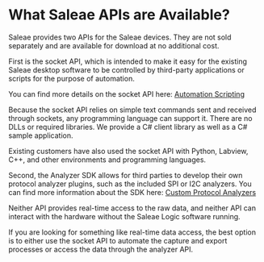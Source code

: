 # What Saleae APIs are Available?

Saleae provides two APIs for the Saleae devices. They are not sold separately and are available for download at no additional cost.

First is the socket API, which is intended to make it easy for the existing Saleae desktop software to be controlled by third-party applications or scripts for the purpose of automation.

You can find more details on the socket API here: [Automation Scripting](https://saleae.gitbook.io/docs/~/edit/drafts/-LJtrnKeYdvZQmbbuVU1/saleae-api-and-sdk/socket-api)

Because the socket API relies on simple text commands sent and received through sockets, any programming language can support it. There are no DLLs or required libraries. We provide a C\# client library as well as a C\# sample application.

Existing customers have also used the socket API with Python, Labview, C++, and other environments and programming languages.

Second, the Analyzer SDK allows for third parties to develop their own protocol analyzer plugins, such as the included SPI or I2C analyzers. You can find more information about the SDK here: [Custom Protocol Analyzers](https://saleae.gitbook.io/docs/~/edit/drafts/-LJtrnKeYdvZQmbbuVU1/saleae-api-and-sdk/protocol-analyzer-sdk)

Neither API provides real-time access to the raw data, and neither API can interact with the hardware without the Saleae Logic software running.

If you are looking for something like real-time data access, the best option is to either use the socket API to automate the capture and export processes or access the data through the analyzer API.

